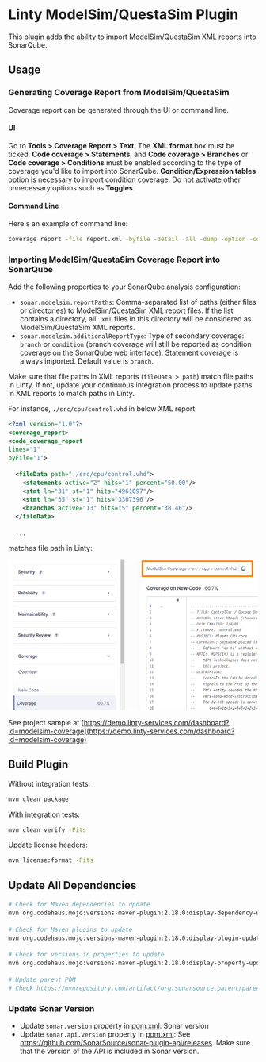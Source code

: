 # Linty ModelSim/QuestaSim Plugin

This plugin adds the ability to import ModelSim/QuestaSim XML reports into SonarQube.

## Usage

### Generating Coverage Report from ModelSim/QuestaSim

Coverage report can be generated through the UI or command line.

#### UI

Go to **Tools > Coverage Report > Text**. The **XML format** box must be ticked.
**Code coverage > Statements**, and **Code coverage > Branches** or **Code coverage > Conditions** must be enabled
according to the type of coverage you'd like to import into SonarQube. **Condition/Expression tables** option is
necessary
to import condition coverage. Do not activate other unnecessary options such as **Toggles**.

#### Command Line

Here's an example of command line:

```bash
coverage report -file report.xml -byfile -detail -all -dump -option -code {s b c} –xml
```

### Importing ModelSim/QuestaSim Coverage Report into SonarQube

Add the following properties to your SonarQube analysis configuration:

* `sonar.modelsim.reportPaths`: Comma-separated list of paths (either files or directories) to ModelSim/QuestaSim XML
  report files. If the list contains a directory, all `.xml` files in this directory will be considered as
  ModelSim/QuestaSim XML reports.
* `sonar.modelsim.additionalReportType`: Type of secondary coverage: `branch` or `condition` (branch coverage will still
  be
  reported as condition coverage on the SonarQube web interface). Statement coverage is always imported. Default value
  is `branch`.

Make sure that file paths in XML reports (`fileData > path`) match file paths in Linty.
If not, update your continuous integration process to update paths in XML reports to match paths in Linty.

For instance, `./src/cpu/control.vhd` in below XML report:

```xml
<?xml version="1.0"?>
<coverage_report>
<code_coverage_report
lines="1"
byFile="1">

  <fileData path="./src/cpu/control.vhd">
    <statements active="2" hits="1" percent="50.00"/>
    <stmt ln="31" st="1" hits="4961097"/>
    <stmt ln="35" st="1" hits="3307396"/>
    <branches active="13" hits="5" percent="38.46"/>
  </fileData>

  ...
```

matches file path in Linty:

![Coverage](./doc/coverage.png)

See project sample
at [https://demo.linty-services.com/dashboard?id=modelsim-coverage](https://demo.linty-services.com/dashboard?id=modelsim-coverage)

## Build Plugin

Without integration tests:

```bash
mvn clean package
```

With integration tests:

```bash
mvn clean verify -Pits
```

Update license headers:

```bash
mvn license:format -Pits
```

## Update All Dependencies

```bash
# Check for Maven dependencies to update
mvn org.codehaus.mojo:versions-maven-plugin:2.18.0:display-dependency-updates -Pits

# Check for Maven plugins to update
mvn org.codehaus.mojo:versions-maven-plugin:2.18.0:display-plugin-updates -Pits

# Check for versions in properties to update
mvn org.codehaus.mojo:versions-maven-plugin:2.18.0:display-property-updates -Pits

# Update parent POM
# Check https://mvnrepository.com/artifact/org.sonarsource.parent/parent
```

### Update Sonar Version

* Update `sonar.version` property in [pom.xml](pom.xml): Sonar version
* Update `sonar.api.version` property in [pom.xml](pom.xml):
  See https://github.com/SonarSource/sonar-plugin-api/releases. Make sure that the version of the API is included in
  Sonar version.
